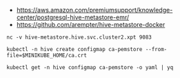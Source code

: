    * https://aws.amazon.com/premiumsupport/knowledge-center/postgresql-hive-metastore-emr/
   * https://github.com/arempter/hive-metastore-docker


```shell
nc -v hive-metastore.hive.svc.cluster2.xpt 9083
```


```shell
kubectl -n hive create configmap ca-pemstore --from-file=$MINIKUBE_HOME/ca.crt
```

```shell
kubectl get -n hive configmap ca-pemstore -o yaml | yq
```
